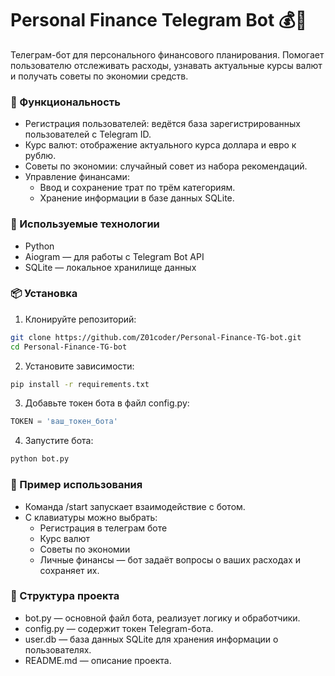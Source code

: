 # Personal Finance Telegram Bot 💰🤖
Телеграм-бот для персонального финансового планирования. Помогает пользователю отслеживать расходы, узнавать актуальные курсы валют и получать советы по экономии средств.
### 🚀 Функциональность
- Регистрация пользователей: ведётся база зарегистрированных пользователей с Telegram ID.
- Курс валют: отображение актуального курса доллара и евро к рублю.
- Советы по экономии: случайный совет из набора рекомендаций.
- Управление финансами:
	- Ввод и сохранение трат по трём категориям.
	- Хранение информации в базе данных SQLite.

### 🧠 Используемые технологии
- Python
- Aiogram — для работы с Telegram Bot API
- SQLite — локальное хранилище данных

### 📦 Установка
1. Клонируйте репозиторий:
```bash
git clone https://github.com/Z01coder/Personal-Finance-TG-bot.git
cd Personal-Finance-TG-bot
```
2. Установите зависимости:
```bash
pip install -r requirements.txt
```
3. Добавьте токен бота в файл config.py:
```python
TOKEN = 'ваш_токен_бота'
```
4. Запустите бота:
```bash
python bot.py
```
### 📝 Пример использования
- Команда /start запускает взаимодействие с ботом.
- С клавиатуры можно выбрать:
	 - Регистрация в телеграм боте
	 - Курс валют
	 - Советы по экономии
	 - Личные финансы — бот задаёт вопросы о ваших расходах и сохраняет их.

### 📁 Структура проекта
- bot.py — основной файл бота, реализует логику и обработчики.
- config.py — содержит токен Telegram-бота.
- user.db — база данных SQLite для хранения информации о пользователях.
- README.md — описание проекта.
